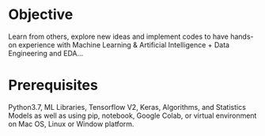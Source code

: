 # Objective
Learn from others, explore new ideas and implement codes to have hands-on experience with Machine Learning & Artificial Intelligence + Data Engineering and EDA...

# Prerequisites
Python3.7, ML Libraries, Tensorflow V2, Keras, Algorithms, and Statistics Models as well as using pip, notebook, Google Colab, or virtual environment on Mac OS, Linux or Window platform.

